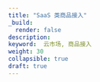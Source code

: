 ```yaml
---
title: "SaaS 类商品接入"
_build:
  render: false
description: 
keyword:  云市场, 商品接入
weight: 30
collapsible: true
draft: true
---
```


